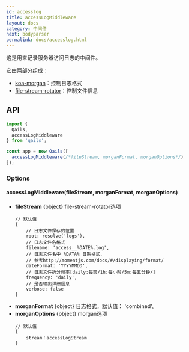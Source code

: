 ```yaml
---
id: accesslog
title: accessLogMiddleware
layout: docs
category: 中间件
next: bodyparser
permalink: docs/accesslog.html
---
```


这是用来记录服务器访问日志的中间件。

它由两部分组成：

- [koa-morgan](https://www.npmjs.com/package/koa-morgan)：控制日志格式
- [file-stream-rotator](https://www.npmjs.com/package/file-stream-rotator)：控制文件信息

## API

```js
import {
  Qails,
  accessLogMiddleware
} from 'qails';

const app = new Qails([
  accessLogMiddleware(/*fileStream, morganFormat, morganOptions*/)
]);
```

### Options
#### accessLogMiddleware(fileStream, morganFormat, morganOptions)

* **fileStream** {object} file-stream-rotator选项
    ```
    // 默认值
    {
        // 日志文件保存的位置
        root: resolve('logs'),
        // 日志文件名格式
        filename: 'access__%DATE%.log',
        // 日志文件名中 %DATA% 日期格式，
        // 参考http://momentjs.com/docs/#/displaying/format/
        dateFormat: 'YYYYMMDD',
        // 日志文件拆分频率[daily:每天/1h:每小时/5m:每五分钟/]
        frequency: 'daily',
        // 是否输出详细信息
        verbose: false
    }
    ```
* **morganFormat** {object} 日志格式，默认值： 'combined'。
* **morganOptions** {object} morgan选项
    ```
    // 默认值
    {
        stream：accessLogStream
    }
    ```
